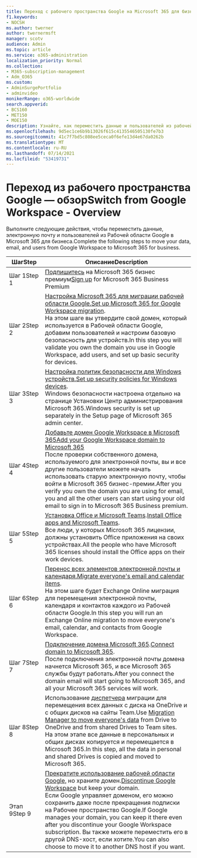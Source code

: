 ```yaml
---
title: Переход с рабочего пространства Google на Microsoft 365 для бизнеса
f1.keywords:
- NOCSH
ms.author: twerner
author: twernermsft
manager: scotv
audience: Admin
ms.topic: article
ms.service: o365-administration
localization_priority: Normal
ms.collection:
- M365-subscription-management
- Adm_O365
ms.custom:
- AdminSurgePortfolio
- adminvideo
monikerRange: o365-worldwide
search.appverid:
- BCS160
- MET150
- MOE150
description: Узнайте, как переместить данные и пользователей из рабочей области Google в Microsoft 365 для бизнеса.
ms.openlocfilehash: 9d5ec1ce6b9b13026f615c4135546505130fe7b3
ms.sourcegitcommit: 41c7f7bd5c808ee5ceca0f6efe13d4e67da0262b
ms.translationtype: MT
ms.contentlocale: ru-RU
ms.lasthandoff: 07/14/2021
ms.locfileid: "53419731"
---
```

# <a name="switch-from-google-workspace---overview"></a><span data-ttu-id="95ea1-103">Переход из рабочего пространства Google — обзор</span><span class="sxs-lookup"><span data-stu-id="95ea1-103">Switch from Google Workspace - Overview</span></span>

<span data-ttu-id="95ea1-104">Выполните следующие действия, чтобы переместить данные, электронную почту и пользователей из Рабочей области Google в Microsoft 365 для бизнеса.</span><span class="sxs-lookup"><span data-stu-id="95ea1-104">Complete the following steps to move your data, email, and users from Google Workspace to Microsoft 365 for business.</span></span>


| <span data-ttu-id="95ea1-105">Шаг</span><span class="sxs-lookup"><span data-stu-id="95ea1-105">Step</span></span>  |<span data-ttu-id="95ea1-106">Описание</span><span class="sxs-lookup"><span data-stu-id="95ea1-106">Description</span></span>  |
|---------|---------|
|<span data-ttu-id="95ea1-107">Шаг 1</span><span class="sxs-lookup"><span data-stu-id="95ea1-107">Step 1</span></span> |  <span data-ttu-id="95ea1-108">[Подпишитесь](../sign-up.md) на Microsoft 365 бизнес премиум</span><span class="sxs-lookup"><span data-stu-id="95ea1-108">[Sign up](../sign-up.md) for Microsoft 365 Business Premium</span></span>       |
|<span data-ttu-id="95ea1-109">Шаг 2</span><span class="sxs-lookup"><span data-stu-id="95ea1-109">Step 2</span></span> |   <span data-ttu-id="95ea1-110">[Настройка Microsoft 365 для миграции рабочей области Google.](set-up-microsoft-365-forgoogle.md)</span><span class="sxs-lookup"><span data-stu-id="95ea1-110">[Set up Microsoft 365 for Google Workspace migration](set-up-microsoft-365-forgoogle.md).</span></span> </br> <span data-ttu-id="95ea1-111">На этом шаге вы утвердите свой домен, который используется в Рабочей области Google, добавим пользователей и настроим базовую безопасность для устройств.</span><span class="sxs-lookup"><span data-stu-id="95ea1-111">In this step you will validate you own the domain you use in Google Workspace, add users, and set up basic security for devices.</span></span> |
|<span data-ttu-id="95ea1-112">Шаг 3</span><span class="sxs-lookup"><span data-stu-id="95ea1-112">Step 3</span></span> | <span data-ttu-id="95ea1-113">[Настройка политик безопасности для Windows устройств.](../secure-win10-pcs.md)</span><span class="sxs-lookup"><span data-stu-id="95ea1-113">[Set up security policies for Windows devices](../secure-win10-pcs.md).</span></span></br> <span data-ttu-id="95ea1-114">Windows безопасности настроена отдельно на странице Установки Центр администрирования Microsoft 365.</span><span class="sxs-lookup"><span data-stu-id="95ea1-114">Windows security is set up separately in the Setup page of Microsoft 365 admin center.</span></span> |
|<span data-ttu-id="95ea1-115">Шаг 4</span><span class="sxs-lookup"><span data-stu-id="95ea1-115">Step 4</span></span>|[<span data-ttu-id="95ea1-116">Добавьте домен Google Workspace в Microsoft 365</span><span class="sxs-lookup"><span data-stu-id="95ea1-116">Add your Google Workspace domain to Microsoft 365</span></span>](add-google-domain.md) </br> <span data-ttu-id="95ea1-117">После проверки собственного домена, используемого для электронной почты, вы и все другие пользователи можете начать использовать старую электронную почту, чтобы войти в Microsoft 365 бизнес-премии.</span><span class="sxs-lookup"><span data-stu-id="95ea1-117">After you verify you own the domain you are using for email, you and all the other users can start using your old email to sign in to Microsoft 365 Business premium.</span></span> |
|<span data-ttu-id="95ea1-118">Шаг 5</span><span class="sxs-lookup"><span data-stu-id="95ea1-118">Step 5</span></span> | <span data-ttu-id="95ea1-119">[Установка Office и Microsoft Teams](../install-office.md).</span><span class="sxs-lookup"><span data-stu-id="95ea1-119">[Install Office apps and Microsoft Teams](../install-office.md).</span></span></br> <span data-ttu-id="95ea1-120">Все люди, у которых Microsoft 365 лицензии, должны установить Office приложения на своих устройствах.</span><span class="sxs-lookup"><span data-stu-id="95ea1-120">All the people who have Microsoft 365 licenses should install the Office apps on their work devices.</span></span>|
|<span data-ttu-id="95ea1-121">Шаг 6</span><span class="sxs-lookup"><span data-stu-id="95ea1-121">Step 6</span></span> | <span data-ttu-id="95ea1-122">[Перенос всех элементов электронной почты и календаря.](migrate-email.md)</span><span class="sxs-lookup"><span data-stu-id="95ea1-122">[Migrate everyone's email and calendar items](migrate-email.md).</span></span></br> <span data-ttu-id="95ea1-123">На этом шаге будет Exchange Online миграция для перемещения электронной почты, календаря и контактов каждого из Рабочей области Google.</span><span class="sxs-lookup"><span data-stu-id="95ea1-123">In this step you will run an Exchange Online migration to move everyone's email, calendar, and contacts from Google Workspace.</span></span>  |
|<span data-ttu-id="95ea1-124">Шаг 7</span><span class="sxs-lookup"><span data-stu-id="95ea1-124">Step 7</span></span> | <span data-ttu-id="95ea1-125">[Подключение домена Microsoft 365](connect-domain-tom365.md).</span><span class="sxs-lookup"><span data-stu-id="95ea1-125">[Connect domain to Microsoft 365](connect-domain-tom365.md).</span></span> </br> <span data-ttu-id="95ea1-126">После подключения электронной почты домена начнется Microsoft 365, и все Microsoft 365 службы будут работать.</span><span class="sxs-lookup"><span data-stu-id="95ea1-126">After you connect the domain email will start going to Microsoft 365, and all your Microsoft 365 services will work.</span></span>|
|<span data-ttu-id="95ea1-127">Шаг 8</span><span class="sxs-lookup"><span data-stu-id="95ea1-127">Step 8</span></span>|<span data-ttu-id="95ea1-128">Использование [диспетчера](/sharepointmigration/mm-google-overview) миграции для перемещения всех данных с диска на OneDrive и с общих дисков на сайты Team.</span><span class="sxs-lookup"><span data-stu-id="95ea1-128">Use [Migration Manager to move everyone's data](/sharepointmigration/mm-google-overview) from Drive to OneDrive and from shared Drives to Team sites.</span></span></br> <span data-ttu-id="95ea1-129">На этом этапе все данные в персональных и общих дисках копируется и перемещается в Microsoft 365.</span><span class="sxs-lookup"><span data-stu-id="95ea1-129">In this step, all the data in personal and shared Drives is copied and moved to Microsoft 365.</span></span>|
|<span data-ttu-id="95ea1-130">Этап 9</span><span class="sxs-lookup"><span data-stu-id="95ea1-130">Step 9</span></span>| <span data-ttu-id="95ea1-131">[Прекратите использование рабочей области Google,](cancel-google.md) но храните домен.</span><span class="sxs-lookup"><span data-stu-id="95ea1-131">[Discontinue Google Workspace](cancel-google.md) but keep your domain.</span></span> </br> <span data-ttu-id="95ea1-132">Если Google управляет доменом, его можно сохранить даже после прекращения подписки на Рабочее пространство Google.</span><span class="sxs-lookup"><span data-stu-id="95ea1-132">If Google manages your domain, you can keep it there even after you discontinue your Google Workspace subscription.</span></span> <span data-ttu-id="95ea1-133">Вы также можете переместить его в другой DNS-хост, если хотите.</span><span class="sxs-lookup"><span data-stu-id="95ea1-133">You can also choose to move it to another DNS host if you want.</span></span>|

